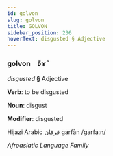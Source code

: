 ```yaml
---
id: golvon
slug: golvon
title: GOLVON
sidebar_position: 236
hoverText: disgusted § Adjective
---
```


### golvon&emsp;<span kind="abugida">ꜿ͊ɤ̃</span>

*disgusted* **§** Adjective

**Verb**: to be disgusted

**Noun**: disgust

**Modifier**: disgusted

Hijazi Arabic قرفان garfān /ɡarfaːn/

*Afroasiatic Language Family*
